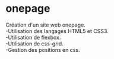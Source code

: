 # onepage

Création d'un site web onepage.<br>
-Utilisation des langages HTML5 et CSS3.<br>
-Utilisation de flexbox.<br>
-Utilisation de css-grid.<br>
-Gestion des positions en css.


